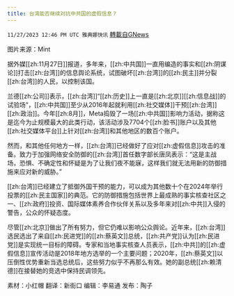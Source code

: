 ```yaml
---
title: 台湾能否继续对抗中共国的虚假信息？
---
```

`11/27/2023 12:46 PM UTC 雅典娜快讯` [轉載自GNews](https://gnews.org/articles/2042325)

图片来源：Mint

据外媒[[zh:11月27日]]报道，多年来，[[zh:中共国]]一直用编造的事实和[[zh:阴谋论]]打击[[zh:台湾]]的信息舆论系统，试图破坏[[zh:台湾]]的[[zh:民主]]并分裂[[zh:台湾]]的人民，以控制该国。

兰德[[zh:公司]]表示，[[zh:台湾]]“[[zh:历史]]上一直是[[zh:北京]][[zh:信息战]]的试验场”，[[zh:中共国]]至少从2016年起就利用[[zh:社交媒体]]干预[[zh:台湾]][[zh:政治]]。今年[[zh:8月]]，Meta捣毁了一场[[zh:中共国]]影响力活动，据称这是迄今为止规模最大的此类行动，该活动涉及7704个[[zh:脸书]]账户以及其他[[zh:社交媒体平台]]上针对[[zh:台湾]]和其他地区的数百个账户。

然而，和其他任何地方一样，[[zh:台湾]]已经做好了应对[[zh:虚假信息]]攻击的准备。致力于加强网络安全防御的[[zh:台湾]]首任数字部长唐凤表示：“这是主战场，恐惧、不确定性和怀疑是为了让我们夜不能寐，这样我们就无法用新的防御措施来应对新的威胁。”

[[zh:台湾]]已经建立了抵御外国干预的能力，可以成为其他数十个在2024年举行投票的[[zh:民主国家]]的典范。它的防御措施包括世界上最成熟的事实核查社区之一、[[zh:政府]]投资、国际媒体素养合作伙伴关系以及多年来对[[zh:中共]]入侵的警告，公众的怀疑态度。

尽管[[zh:北京]]做出了所有努力，但它仍难以影响公众舆论。近年来，[[zh:台湾]]选民选出了来自[[zh:民进党]]的[[zh:蔡英文]]总统，[[zh:共产党]]认为[[zh:民进党]]是实现统一目标的障碍。专家和当地事实核查人员表示，[[zh:中共]]的[[zh:虚假信息]]宣传活动是2018年地方选举的一个主要问题；2020年，[[zh:蔡英文]]以压倒性优势重新当选总统后，这些努力似乎不再那么有效。她的副总统[[zh:赖清德]]在接替她的竞选中保持民调领先。

   
素材：小红帽  翻译：新街口  编辑：李易通  发布：陶子




